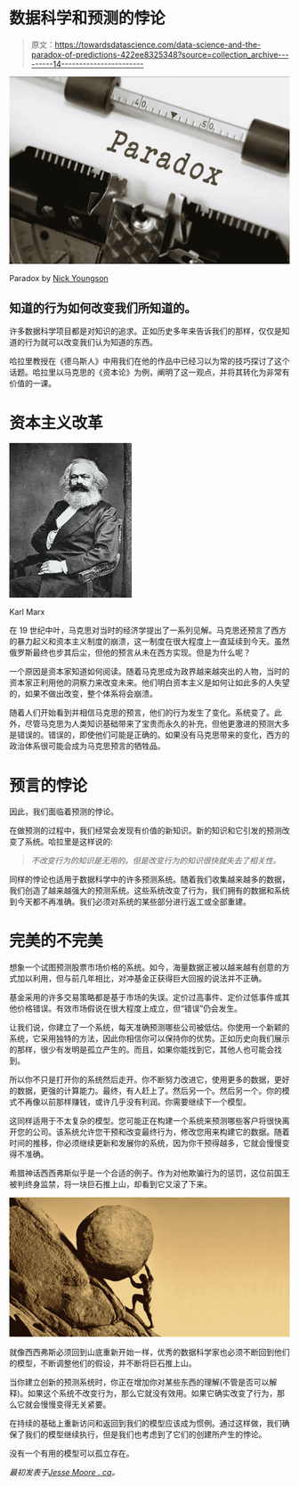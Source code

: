 # 数据科学和预测的悖论

> 原文：<https://towardsdatascience.com/data-science-and-the-paradox-of-predictions-422ee8325348?source=collection_archive---------14----------------------->

![](img/c83193ed44c556886aa9c54103c9fec1.png)

Paradox by [Nick Youngson](http://www.nyphotographic.com/)

## 知道的行为如何改变我们所知道的。

许多数据科学项目都是对知识的追求。正如历史多年来告诉我们的那样，仅仅是知道的行为就可以改变我们认为知道的东西。

哈拉里教授在《德乌斯人》中用我们在他的作品中已经习以为常的技巧探讨了这个话题。哈拉里以马克思的《资本论》为例，阐明了这一观点，并将其转化为非常有价值的一课。

# 资本主义改革

![](img/e66d20437015bff171790390a9b0c205.png)

Karl Marx

在 19 世纪中叶，马克思对当时的经济学提出了一系列见解。马克思还预言了西方的暴力起义和资本主义制度的崩溃，这一制度在很大程度上一直延续到今天。虽然俄罗斯最终也步其后尘，但他的预言从未在西方实现。但是为什么呢？

一个原因是资本家知道如何阅读。随着马克思成为政界越来越突出的人物，当时的资本家正利用他的洞察力来改变未来。他们明白资本主义是如何让如此多的人失望的，如果不做出改变，整个体系将会崩溃。

随着人们开始看到并相信马克思的预言，他们的行为发生了变化。系统变了。此外，尽管马克思为人类知识基础带来了宝贵而永久的补充，但他更激进的预测大多是错误的。错误的，即使他们可能是正确的。如果没有马克思带来的变化，西方的政治体系很可能会成为马克思预言的牺牲品。

# 预言的悖论

因此，我们面临着预测的悖论。

在做预测的过程中，我们经常会发现有价值的新知识。新的知识和它引发的预测改变了系统。哈拉里是这样说的:

> *不改变行为的知识是无用的。但是改变行为的知识很快就失去了相关性。*

同样的悖论也适用于数据科学中的许多预测系统。随着我们收集越来越多的数据，我们创造了越来越强大的预测系统。这些系统改变了行为，我们拥有的数据和系统到今天都不再准确。我们必须对系统的某些部分进行返工或全部重建。

# 完美的不完美

想象一个试图预测股票市场价格的系统。如今，海量数据正被以越来越有创意的方式加以利用，但与前几年相比，对冲基金正获得巨大回报的说法并不正确。

基金采用的许多交易策略都是基于市场的失误。定价过高事件、定价过低事件或其他价格错误。有效市场假说在很大程度上成立，但“错误”仍会发生。

让我们说，你建立了一个系统，每天准确预测哪些公司被低估。你使用一个新颖的系统，它采用独特的方法，因此你相信你可以保持你的优势。正如历史向我们展示的那样，很少有发明是孤立产生的。而且，如果你能找到它，其他人也可能会找到。

所以你不只是打开你的系统然后走开。你不断努力改进它，使用更多的数据，更好的数据，更强的计算能力。最终，有人赶上了。然后另一个。然后另一个。你的模式不再像以前那样赚钱，或许几乎没有利润。你需要继续下一个模型。

这同样适用于不太复杂的模型。您可能正在构建一个系统来预测哪些客户将很快离开您的公司。该系统允许您干预和改变最终行为，修改您用来构建它的数据。随着时间的推移，你必须继续更新和发展你的系统，因为你干预得越多，它就会慢慢变得不准确。

希腊神话西西弗斯似乎是一个合适的例子。作为对他欺骗行为的惩罚，这位前国王被判终身监禁，将一块巨石推上山，却看到它又滚了下来。

![](img/8aa146900fc2178adedc946b592f554b.png)

就像西西弗斯必须回到山底重新开始一样，优秀的数据科学家也必须不断回到他们的模型，不断调整他们的假设，并不断将巨石推上山。

当你建立创新的预测系统时，你正在增加你对某些东西的理解(不管是否可以解释)。如果这个系统不改变行为，那么它就没有效用。如果它确实改变了行为，那么它就会慢慢变得无关紧要。

在持续的基础上重新访问和返回到我们的模型应该成为惯例。通过这样做，我们确保了我们的模型继续执行，但是我们也考虑到了它们的创建所产生的悖论。

没有一个有用的模型可以孤立存在。

*最初发表于*[*Jesse Moore . ca*](https://jessemoore.ca/2019/paradox-of-predictions/)*。*
